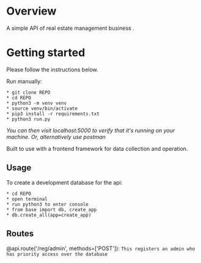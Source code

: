 # Overview

A simple API of real estate management business .

# Getting started

Please follow the instructions below.

Run manually:
```
* git clone REPO
* cd REPO
* python3 -m venv venv
* source venv/bin/activate
* pip3 install -r requirements.txt
* python3 run.py 
```
*You can then visit localhost:5000 to verify that it's running on your machine. Or, alternatively use postman*

Built to use with a frontend framework for data collection and operation.

## Usage
To create a development database for the api:
```
* cd REPO
* open terminal
* run python3 to enter console
* from base import db, create_app
* db.create_all(app=create_app)
```
## Routes
@api.route('/reg/admin', methods=['POST']): ```This registers an admin who has priority access over the database```
